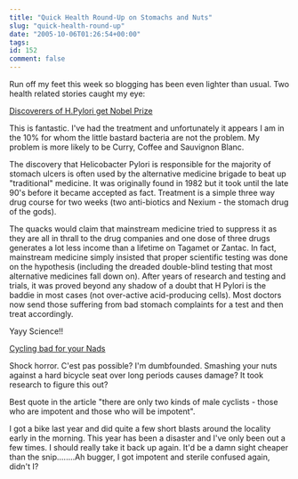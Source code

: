 ```yaml
---
title: "Quick Health Round-Up on Stomachs and Nuts"
slug: "quick-health-round-up"
date: "2005-10-06T01:26:54+00:00"
tags:
id: 152
comment: false
---
```


Run off my feet this week so blogging has been even lighter than usual. Two health related stories caught my eye:

[Discoverers of H.Pylori get Nobel Prize](http://news.bbc.co.uk/2/hi/health/4304290.stm)

This is fantastic. I've had the treatment and unfortunately it appears I am in the 10% for whom the little bastard bacteria are not the problem. My problem is more likely to be Curry, Coffee and Sauvignon Blanc. 

The discovery that Helicobacter Pylori is responsible for the majority of stomach ulcers is often used by the alternative medicine brigade to beat up "traditional" medicine. It was originally found in 1982 but it took until the late 90's before it became accepted as fact. Treatment is a simple three way drug course for two weeks (two anti-biotics and Nexium - the stomach drug of the gods). 

The quacks would claim that mainstream medicine tried to suppress it as they are all in thrall to the drug companies and one dose of three drugs generates a lot less income than a lifetime on Tagamet or Zantac. In fact, mainstream medicine simply insisted that proper scientific testing was done on the hypothesis (including the dreaded double-blind testing that most alternative medicines fall down on). After years of research and testing and trials, it was proved beyond any shadow of a doubt that H Pylori is the baddie in most cases (not over-active acid-producing cells). Most doctors now send those suffering from bad stomach complaints for a test and then treat accordingly. 

Yayy Science!!

[Cycling bad for your Nads](http://neo-neocon.blogspot.com/2005/10/definitely-not-bicycle-built-for-two.html)

Shock horror. C'est pas possible? I'm dumbfounded. Smashing your nuts against a hard bicycle seat over long periods causes damage? It took research to figure this out?

Best quote in the article "there are only two kinds of male cyclists - those who are impotent and those who will be impotent". 

I got a bike last year and did quite a few short blasts around the locality early in the morning. This year has been a disaster and I've only been out a few times. I should really take it back up again. It'd be a damn sight cheaper than the snip........Ah bugger, I got impotent and sterile confused again, didn't I?

